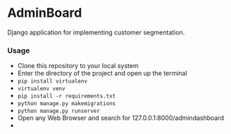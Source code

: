 # AdminBoard

Django application for implementing customer segmentation.

### Usage
- Clone this repository to your local system
- Enter the directory of the project and open up the terminal
- `pip install virtualenv`
- `virtualenv venv`
- `pip install -r requirements.txt`
- `python manage.py makemigrations`
- `python manage.py runserver`
- Open any Web Browser and search for 127.0.0.1:8000/admindashboard
- 

